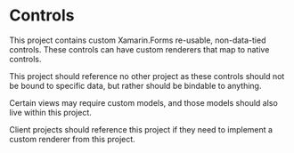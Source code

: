 ﻿# Controls

This project contains custom Xamarin.Forms re-usable, non-data-tied controls. These controls can have custom renderers that map to native controls.

 This project should reference no other project as these controls should not be bound to specific data, but rather should be bindable to anything.

 Certain views may require custom models, and those models should also live within this project.

 Client projects should reference this project if they need to implement a custom renderer from this project.